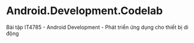 # Android.Development.Codelab
Bài tập IT4785 - Android Development - Phát triển ứng dụng cho thiết bị di động
